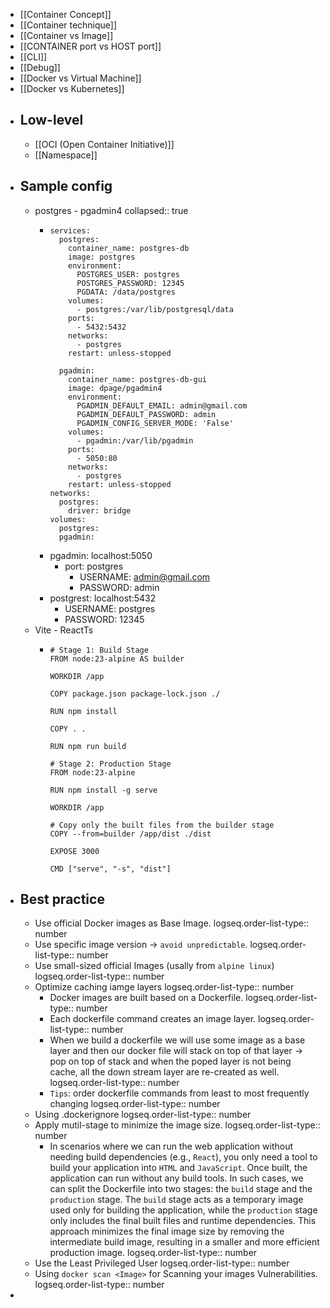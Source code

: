 - [[Container Concept]]
- [[Container technique]]
- [[Container vs Image]]
- [[CONTAINER port vs HOST port]]
- [[CLI]]
- [[Debug]]
- [[Docker vs Virtual Machine]]
- [[Docker vs Kubernetes]]
- ## Low-level
	- [[OCI (Open Container Initiative)]]
	- [[Namespace]]
- ## Sample config
	- postgres - pgadmin4
	  collapsed:: true
		- ```
		  services:
		    postgres:
		      container_name: postgres-db
		      image: postgres
		      environment:
		        POSTGRES_USER: postgres
		        POSTGRES_PASSWORD: 12345
		        PGDATA: /data/postgres
		      volumes:
		        - postgres:/var/lib/postgresql/data
		      ports:
		        - 5432:5432
		      networks:
		        - postgres
		      restart: unless-stopped
		    
		    pgadmin:
		      container_name: postgres-db-gui
		      image: dpage/pgadmin4
		      environment:
		        PGADMIN_DEFAULT_EMAIL: admin@gmail.com
		        PGADMIN_DEFAULT_PASSWORD: admin
		        PGADMIN_CONFIG_SERVER_MODE: 'False'
		      volumes:
		        - pgadmin:/var/lib/pgadmin
		      ports:
		        - 5050:80
		      networks:
		        - postgres
		      restart: unless-stopped
		  networks:
		    postgres:
		      driver: bridge
		  volumes:
		    postgres:
		    pgadmin:
		  ```
		- pgadmin: localhost:5050
			- port: postgres
				- USERNAME: admin@gmail.com
				- PASSWORD: admin
		- postgrest: localhost:5432
			- USERNAME: postgres
			- PASSWORD: 12345
	- Vite - ReactTs
		- ```
		  # Stage 1: Build Stage
		  FROM node:23-alpine AS builder
		  
		  WORKDIR /app
		  
		  COPY package.json package-lock.json ./
		  
		  RUN npm install
		  
		  COPY . .
		  
		  RUN npm run build
		  
		  # Stage 2: Production Stage
		  FROM node:23-alpine
		  
		  RUN npm install -g serve
		  
		  WORKDIR /app
		  
		  # Copy only the built files from the builder stage
		  COPY --from=builder /app/dist ./dist
		  
		  EXPOSE 3000
		  
		  CMD ["serve", "-s", "dist"]
		  ```
- ## Best practice
	- Use official Docker images  as Base Image.
	  logseq.order-list-type:: number
	- Use specific image version -> `avoid unpredictable`.
	  logseq.order-list-type:: number
	- Use small-sized official Images (usally from `alpine linux`)
	  logseq.order-list-type:: number
	- Optimize caching iamge layers
	  logseq.order-list-type:: number
		- Docker images are built based on a Dockerfile.
		  logseq.order-list-type:: number
		- Each dockerfile command creates an image layer.
		  logseq.order-list-type:: number
		- When we build a dockerfile we will use some image as a base layer and then our docker file will stack on top of that layer -> pop on top of stack and when the poped layer is not being cache, all the down stream layer are re-created as well.
		  logseq.order-list-type:: number
		- `Tips`: order dockerfile commands from least to most frequently changing
		  logseq.order-list-type:: number
	- Using .dockerignore
	  logseq.order-list-type:: number
	- Apply mutil-stage to minimize the image size.
	  logseq.order-list-type:: number
		- In scenarios where we can run the web application without needing build dependencies (e.g., `React`), you only need a tool to build your application into `HTML` and `JavaScript`. Once built, the application can run without any build tools. In such cases, we can split the Dockerfile into two stages: the `build` stage and the `production` stage. The `build` stage acts as a temporary image used only for building the application, while the `production` stage only includes the final built files and runtime dependencies. This approach minimizes the final image size by removing the intermediate build image, resulting in a smaller and more efficient production image.
		  logseq.order-list-type:: number
	- Use the Least Privileged User
	  logseq.order-list-type:: number
	- Using `docker scan <Image>` for Scanning your images Vulnerabilities.
	  logseq.order-list-type:: number
-